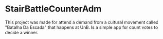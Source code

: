 # StairBattleCounterAdm
This project was made for attend a demand from a cultural movement called "Batalha Da Escada" that happens at UnB. Is a simple app for count votes to decide a winner.

